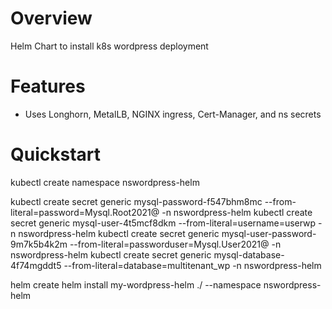 # Overview
Helm Chart to install k8s wordpress deployment


# Features
- Uses Longhorn, MetalLB, NGINX ingress, Cert-Manager, and ns secrets


# Quickstart

kubectl create namespace nswordpress-helm

kubectl create secret generic mysql-password-f547bhm8mc --from-literal=password=Mysql.Root2021@ -n nswordpress-helm
kubectl create secret generic mysql-user-4t5mcf8dkm --from-literal=username=userwp -n nswordpress-helm
kubectl create secret generic mysql-user-password-9m7k5b4k2m --from-literal=passworduser=Mysql.User2021@ -n nswordpress-helm
kubectl create secret generic mysql-database-4f74mgddt5 --from-literal=database=multitenant_wp -n nswordpress-helm

helm create 
helm install my-wordpress-helm ./ --namespace nswordpress-helm
